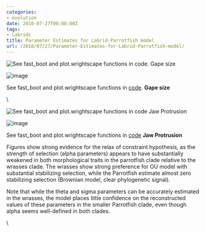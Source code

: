 ```yaml
---
categories:
- evolution
date: 2010-07-27T00:00:00Z
tags:
- Labrids
title: Parameter Estimates for Labrid-Parrotfish model
url: /2010/07/27/Parameter-Estimates-for-Labrid-Parrotfish-model/
---
```


![See fast\_boot and plot.wrightscape functions in code. Gape
size](http://openwetware.org/images/4/41/Gape_pars.png)

![image](/skins/common/images/magnify-clip.png)

See fast\_boot and plot.wrightscape functions in
[code](http://github.com/cboettig/wrightscape/blob/534fe67518edcb8b2488bf9d6ae7a4efe30f39cc/R/wrightscape.R "http://github.com/cboettig/wrightscape/blob/534fe67518edcb8b2488bf9d6ae7a4efe30f39cc/R/wrightscape.R").
**Gape size**

\

![See fast\_boot and plot.wrightscape functions in code Jaw
Protrusion](http://openwetware.org/images/1/19/Protrusion_pars.png)

![image](/skins/common/images/magnify-clip.png)

See fast\_boot and plot.wrightscape functions in
[code](http://github.com/cboettig/wrightscape/blob/534fe67518edcb8b2488bf9d6ae7a4efe30f39cc/R/wrightscape.R "http://github.com/cboettig/wrightscape/blob/534fe67518edcb8b2488bf9d6ae7a4efe30f39cc/R/wrightscape.R")
**Jaw Protrusion**

Figures show strong evidence for the relax of constraint hypothesis, as
the strength of selection (alpha parameters) appears to have
substantially weakened in both morphological traits in the parrotfish
clade relative to the wrasses clade. The wrasses show strong preference
for OU model with substantial stabilizing selection, while the
Parrotfish estimate almost zero stabilizing selection (Brownian model,
clear phylogenetic signal).

Note that while the theta and sigma parameters can be accurately
estimated in the wrasses, the model places little confidence on the
reconstructed values of these parameters in the smaller Parrotfish
clade, even though alpha seems well-defined in both clades.

\


